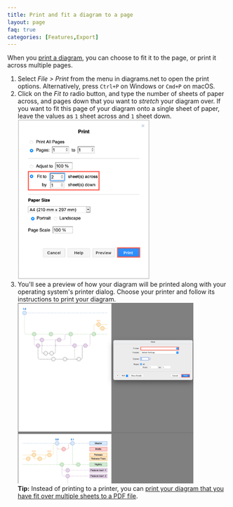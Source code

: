 ```yaml
---
title: Print and fit a diagram to a page
layout: page
faq: true
categories: [Features,Export]
---
```


When you [print a diagram](/doc/faq/print-diagram.html), you can choose to fit it to the page, or print it across multiple pages.

1. Select _File > Print_ from the menu in diagrams.net to open the print options. Alternatively, press ``Ctrl+P`` on Windows or ``Cmd+P`` on macOS.
2. Click on the _Fit to_ radio button, and type the number of sheets of paper across, and pages down that you want to _stretch_ your diagram over. If you want to fit this page of your diagram onto a single sheet of paper, leave the values as ``1`` sheet across and ``1`` sheet down.
<br /><img src="/assets/img/blog/print-fit-to-page.png" style="width=100%;max-width:300px;height:auto;" alt="Select Fit to, and enter the number of pages you want to stretch your diagram across">
3. You'll see a preview of how your diagram will be printed along with your operating system's printer dialog. Choose your printer and follow its instructions to print your diagram.
<br /><img src="/assets/img/blog/print-across-two-pages.png" style="width=100%;max-width:400px;height:auto;" alt="You can stretch a diagram to print over multiple pages by changing the number of sheets it prints across and down">
<br />**Tip:** Instead of printing to a printer, you can [print your diagram that you have fit over multiple sheets to a PDF file](/doc/faq/pdf-print-to.html).